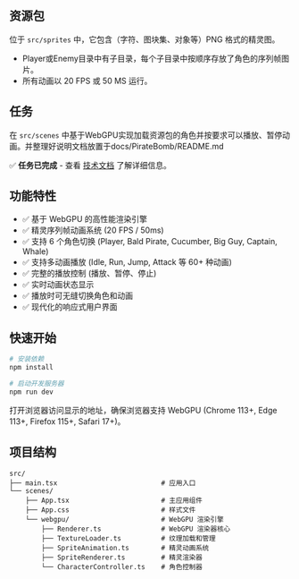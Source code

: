 ## 资源包

位于 `src/sprites` 中，它包含（字符、图块集、对象等）PNG 格式的精灵图。

- Player或Enemy目录中有子目录，每个子目录中按顺序存放了角色的序列帧图片。
- 所有动画以 20 FPS 或 50 MS 运行。


## 任务

在 `src/scenes` 中基于WebGPU实现加载资源包的角色并按要求可以播放、暂停动画。并整理好说明文档放置于docs/PirateBomb/README.md

✅ **任务已完成** - 查看 [技术文档](docs/PirateBomb/README.md) 了解详细信息。

## 功能特性

- ✅ 基于 WebGPU 的高性能渲染引擎
- ✅ 精灵序列帧动画系统 (20 FPS / 50ms)
- ✅ 支持 6 个角色切换 (Player, Bald Pirate, Cucumber, Big Guy, Captain, Whale)
- ✅ 支持多动画播放 (Idle, Run, Jump, Attack 等 60+ 种动画)
- ✅ 完整的播放控制 (播放、暂停、停止)
- ✅ 实时动画状态显示
- ✅ 播放时可无缝切换角色和动画
- ✅ 现代化的响应式用户界面

## 快速开始

```bash
# 安装依赖
npm install

# 启动开发服务器
npm run dev
```

打开浏览器访问显示的地址，确保浏览器支持 WebGPU (Chrome 113+, Edge 113+, Firefox 115+, Safari 17+)。

## 项目结构

```
src/
├── main.tsx                          # 应用入口
└── scenes/
    ├── App.tsx                       # 主应用组件
    ├── App.css                       # 样式文件
    └── webgpu/                       # WebGPU 渲染引擎
        ├── Renderer.ts               # WebGPU 渲染器核心
        ├── TextureLoader.ts          # 纹理加载和管理
        ├── SpriteAnimation.ts        # 精灵动画系统
        ├── SpriteRenderer.ts         # 精灵渲染器
        └── CharacterController.ts    # 角色控制器
```

